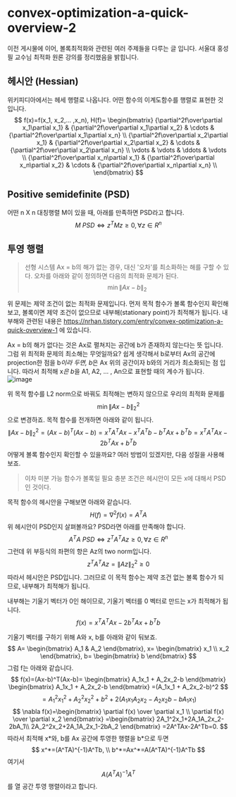 # convex-optimization-a-quick-overview-2
이전 게시물에 이어, 볼록최적화와 관련된 여러 주제들을 다루는 글 입니다. 서울대 홍성필 교수님 최적화 원론 강의를 정리했음을 밝힙니다.
## 헤시안 (Hessian)
위키피디아에서는 헤세 행렬로 나옵니다. 어떤 함수의 이계도함수를 행렬로 표현한 것 입니다.
$$
f(x)=f(x_1, x_2,... ,x_n),
H(f)= \begin{bmatrix}
{\partial^2f\over\partial x_1\partial x_1} & {\partial^2f\over\partial x_1\partial x_2} & \cdots & {\partial^2f\over\partial x_1\partial x_n} \\
{\partial^2f\over\partial x_2\partial x_1} & {\partial^2f\over\partial x_2\partial x_2} & \cdots & {\partial^2f\over\partial x_2\partial x_n} \\
\vdots & \vdots & \ddots & \vdots \\
{\partial^2f\over\partial x_n\partial x_1} & {\partial^2f\over\partial x_n\partial x_2} & \cdots & {\partial^2f\over\partial x_n\partial x_n} \\
\end{bmatrix}
$$
## Positive semidefinite (PSD)
어떤 n X n 대칭행렬 M이 있을 때, 아래를 만족하면 PSD라고 합니다.
$$
M\ PSD\Longleftrightarrow z^TMz \ge 0, \forall z \in R^n
$$
## 투영 행렬
> 선형 시스템 Ax = b의 해가 없는 경우, 대신 '오차'를 최소화하는 해를 구할 수 있다. 오차를 아래와 같이 정의하면 다음의 최적화 문제가 된다.
$$
\min \lVert Ax-b \rVert_2
$$

위 문제는 제약 조건이 없는 최적화 문제입니다. 먼저 목적 함수가 볼록 함수인지 확인해보고, 볼록이면 제약 조건이 없으므로 내부해(stationary point)가 최적해가  됩니다. 내부해와 관련된 내용은 https://nrhan.tistory.com/entry/convex-optimization-a-quick-overview-1 에 있습니다.

Ax = b의 해가 없다는 것은 Ax로 펼쳐지는 공간에 b가 존재하지 않는다는 뜻 입니다. 그럼 위 최적화 문제의 최소해는 무엇일까요? 쉽게 생각해서 b로부터 Ax의 공간에 projection한 점을 b*이라 두면, b*은 Ax 위의 공간이자 b와의 거리가 최소화되는 점 입니다. 따라서 최적해 x*은 b*을 A1, A2, ... , An으로 표현할 때의 계수가 됩니다.
![image](https://user-images.githubusercontent.com/11609881/111558792-ce5cc400-87d2-11eb-9a1c-43ed9448887a.png)

위 목적 함수를 L2 norm으로 바꿔도 최적해는 변하지 않으므로 우리의 최적화 문제를
$$
\min \lVert Ax-b \rVert_2^2
$$
으로 변경하죠. 목적 함수를 전개하면 아래와 같이 됩니다.
$$
\lVert Ax-b \rVert_2^2 = (Ax-b)^T(Ax-b)=x^TA^TAx-x^TA^Tb-b^TAx+b^Tb=x^TA^TAx-2b^TAx+b^Tb
$$
어떻게 볼록 함수인지 확인할 수 있을까요? 여러 방법이 있겠지만, 다음 성질을 사용해보죠.
> 이차 미분 가능 함수가 볼록일 필요 충분 조건은 헤시안이 모든 x에 대해서 PSD인 것이다.

목적 함수의 헤시안을 구해보면 아래와 같습니다.
$$
H(f)=\nabla^2f(x)=A^T
A$$
위 헤시안이 PSD인지 살펴볼까요? PSD라면 아래를 만족해야 합니다.
$$
A^TA \ PSD \Longleftrightarrow z^TA^TAz \ge 0, \forall z \in R^n
$$
그런데 위 부등식의 좌편의 항은 Az의 two norm입니다.
$$
z^TA^TAz=\lVert Az \rVert_2^2 \ge 0
$$
따라서 헤시안은 PSD입니다. 그러므로 이 목적 함수는 제약 조건 없는 볼록 함수가 되므로, 내부해가 최적해가 됩니다.

내부해는 기울기 벡터가 0인 해이므로,  기울기 벡터를 0 벡터로 만드는 x가 최적해가 됩니다.
$$
f(x)=x^TA^TAx-2b^TAx+b^Tb
$$


기울기 벡터를 구하기 위해 A와 x, b를 아래와 같이 둬보죠.
$$
A= \begin{bmatrix} A_1 & A_2  \end{bmatrix},
x= \begin{bmatrix} x_1 \\ x_2 \end{bmatrix},
b= \begin{bmatrix} b \end{bmatrix}
$$
그럼 f는 아래와 같습니다.
$$
f(x)=(Ax-b)^T(Ax-b)=
\begin{bmatrix} A_1x_1 + A_2x_2-b  \end{bmatrix}
\begin{bmatrix} A_1x_1 + A_2x_2-b  \end{bmatrix}
=(A_1x_1 + A_2x_2-b)^2
$$
$$
=A_1^2x_1^2+A_2^2x_2^2+b^2+2(A_1x_1A_2x_2-A_2x_2b-bA_1x_1)
$$
$$
\nabla f(x)=\begin{bmatrix} 
\partial f(x) \over \partial x_1 \\
\partial f(x) \over \partial x_2
\end{bmatrix}
=\begin{bmatrix} 
2A_1^2x_1+2A_1A_2x_2-2bA_1\\
2A_2^2x_2+2A_1A_2x_1-2bA_2
\end{bmatrix}
=2A^TAx-2A^Tb=0.
$$
따라서 최적해 x\*와, b를 Ax 공간에 투영한 행렬을 b\*으로 두면
$$
x^*=(A^TA)^{-1}A^Tb, \\
b^*=Ax^*=A(A^TA)^{-1}A^Tb
$$
여기서 
$$
A(A^TA)^{-1}A^T
$$
를 열 공간 투영 행렬이라고 합니다.
<!--stackedit_data:
eyJoaXN0b3J5IjpbOTA3MTc0Mzc0LDgzNjAyNTcwMiwtMTcxND
cwNTI0OCwtMTkxMTkwODc1OSwtMTg0MzU2MzcxNSwtNjI2NzAz
Njc1LC02OTUxMTE4MjEsLTE4Nzg2NzA4MjIsNzEzOTg1NDEzLD
EwNzQ1MzM0MjgsMjAyOTgzOTIyOCwtMTgyOTYwNDY5MiwyNTcx
Nzg4MjAsLTE3NjcwMzgyODQsLTQ5NTU0MDYzNyw3NDUwMzU0OT
UsLTE4MzgyMTAzMTFdfQ==
-->